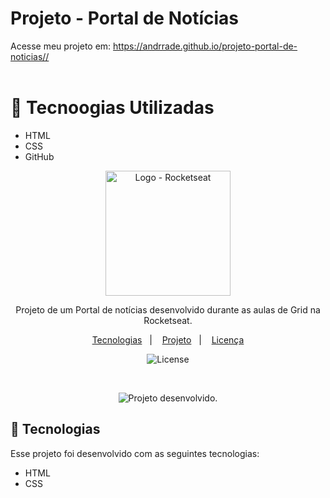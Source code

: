 # Projeto - Portal de Notícias

Acesse meu projeto em: <a href="https://andrrade.github.io/projeto-portal-de-noticias/" target="_blank">https://andrrade.github.io/projeto-portal-de-noticias//</a>
<br><br>

# 🚀 Tecnoogias Utilizadas

- HTML
- CSS
- GitHub

<p align="center">
  <img alt="Logo - Rocketseat" src=".github/logo.png" width="200px" />
</p>

<p align="center">
Projeto de um Portal de notícias desenvolvido durante as aulas de Grid na Rocketseat.
</p>

<p align="center">
  <a href="#-tecnologias">Tecnologias</a>&nbsp;&nbsp;&nbsp;|&nbsp;&nbsp;&nbsp;
  <a href="#-projeto">Projeto</a>&nbsp;&nbsp;&nbsp;|&nbsp;&nbsp;&nbsp;
  <a href="#memo-licença">Licença</a>
</p>

<p align="center">
  <img alt="License" src="https://img.shields.io/static/v1?label=license&message=MIT&color=0F172A&labelColor=1D4ED8">
</p>

<br>

<p align="center">
  <img alt="Projeto desenvolvido." src="https://github.com/user-attachments/assets/28821e82-0a4d-4f98-b14c-9717ef7e45b5">
</p>

## 🚀 Tecnologias

Esse projeto foi desenvolvido com as seguintes tecnologias:

- HTML
- CSS
